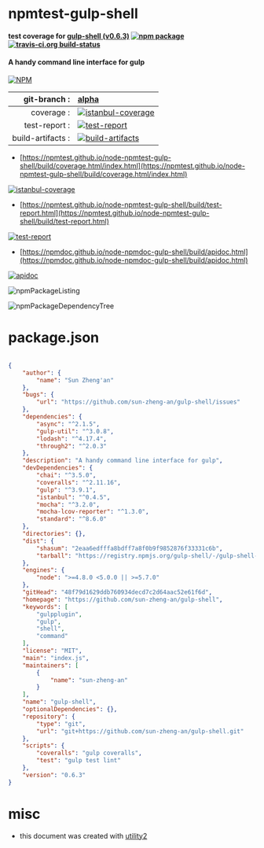 # npmtest-gulp-shell

#### test coverage for  [gulp-shell (v0.6.3)](https://github.com/sun-zheng-an/gulp-shell)  [![npm package](https://img.shields.io/npm/v/npmtest-gulp-shell.svg?style=flat-square)](https://www.npmjs.org/package/npmtest-gulp-shell) [![travis-ci.org build-status](https://api.travis-ci.org/npmtest/node-npmtest-gulp-shell.svg)](https://travis-ci.org/npmtest/node-npmtest-gulp-shell)

#### A handy command line interface for gulp

[![NPM](https://nodei.co/npm/gulp-shell.png?downloads=true&downloadRank=true&stars=true)](https://www.npmjs.com/package/gulp-shell)

| git-branch : | [alpha](https://github.com/npmtest/node-npmtest-gulp-shell/tree/alpha)|
|--:|:--|
| coverage : | [![istanbul-coverage](https://npmtest.github.io/node-npmtest-gulp-shell/build/coverage.badge.svg)](https://npmtest.github.io/node-npmtest-gulp-shell/build/coverage.html/index.html)|
| test-report : | [![test-report](https://npmtest.github.io/node-npmtest-gulp-shell/build/test-report.badge.svg)](https://npmtest.github.io/node-npmtest-gulp-shell/build/test-report.html)|
| build-artifacts : | [![build-artifacts](https://npmtest.github.io/node-npmtest-gulp-shell/glyphicons_144_folder_open.png)](https://github.com/npmtest/node-npmtest-gulp-shell/tree/gh-pages/build)|

- [https://npmtest.github.io/node-npmtest-gulp-shell/build/coverage.html/index.html](https://npmtest.github.io/node-npmtest-gulp-shell/build/coverage.html/index.html)

[![istanbul-coverage](https://npmtest.github.io/node-npmtest-gulp-shell/build/screenCapture.buildCi.browser.%252Ftmp%252Fbuild%252Fcoverage.lib.html.png)](https://npmtest.github.io/node-npmtest-gulp-shell/build/coverage.html/index.html)

- [https://npmtest.github.io/node-npmtest-gulp-shell/build/test-report.html](https://npmtest.github.io/node-npmtest-gulp-shell/build/test-report.html)

[![test-report](https://npmtest.github.io/node-npmtest-gulp-shell/build/screenCapture.buildCi.browser.%252Ftmp%252Fbuild%252Ftest-report.html.png)](https://npmtest.github.io/node-npmtest-gulp-shell/build/test-report.html)

- [https://npmdoc.github.io/node-npmdoc-gulp-shell/build/apidoc.html](https://npmdoc.github.io/node-npmdoc-gulp-shell/build/apidoc.html)

[![apidoc](https://npmdoc.github.io/node-npmdoc-gulp-shell/build/screenCapture.buildCi.browser.%252Ftmp%252Fbuild%252Fapidoc.html.png)](https://npmdoc.github.io/node-npmdoc-gulp-shell/build/apidoc.html)

![npmPackageListing](https://npmtest.github.io/node-npmtest-gulp-shell/build/screenCapture.npmPackageListing.svg)

![npmPackageDependencyTree](https://npmtest.github.io/node-npmtest-gulp-shell/build/screenCapture.npmPackageDependencyTree.svg)



# package.json

```json

{
    "author": {
        "name": "Sun Zheng'an"
    },
    "bugs": {
        "url": "https://github.com/sun-zheng-an/gulp-shell/issues"
    },
    "dependencies": {
        "async": "^2.1.5",
        "gulp-util": "^3.0.8",
        "lodash": "^4.17.4",
        "through2": "^2.0.3"
    },
    "description": "A handy command line interface for gulp",
    "devDependencies": {
        "chai": "^3.5.0",
        "coveralls": "^2.11.16",
        "gulp": "^3.9.1",
        "istanbul": "^0.4.5",
        "mocha": "^3.2.0",
        "mocha-lcov-reporter": "^1.3.0",
        "standard": "^8.6.0"
    },
    "directories": {},
    "dist": {
        "shasum": "2eaa6edfffa8bdff7a8f0b9f9852876f33331c6b",
        "tarball": "https://registry.npmjs.org/gulp-shell/-/gulp-shell-0.6.3.tgz"
    },
    "engines": {
        "node": ">=4.8.0 <5.0.0 || >=5.7.0"
    },
    "gitHead": "48f79d1629ddb760934decd7c2d64aac52e61f6d",
    "homepage": "https://github.com/sun-zheng-an/gulp-shell",
    "keywords": [
        "gulpplugin",
        "gulp",
        "shell",
        "command"
    ],
    "license": "MIT",
    "main": "index.js",
    "maintainers": [
        {
            "name": "sun-zheng-an"
        }
    ],
    "name": "gulp-shell",
    "optionalDependencies": {},
    "repository": {
        "type": "git",
        "url": "git+https://github.com/sun-zheng-an/gulp-shell.git"
    },
    "scripts": {
        "coveralls": "gulp coveralls",
        "test": "gulp test lint"
    },
    "version": "0.6.3"
}
```



# misc
- this document was created with [utility2](https://github.com/kaizhu256/node-utility2)
